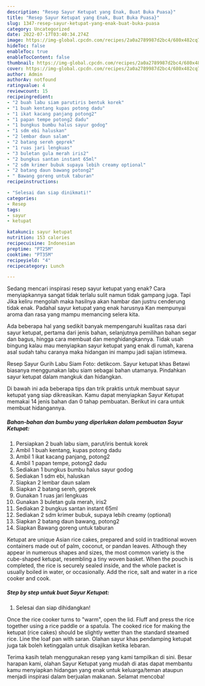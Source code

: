 ```yaml
---
description: "Resep Sayur Ketupat yang Enak, Buat Buka Puasa}"
title: "Resep Sayur Ketupat yang Enak, Buat Buka Puasa}"
slug: 1347-resep-sayur-ketupat-yang-enak-buat-buka-puasa
category: Uncategorized
date: 2022-07-17T03:40:34.274Z
image: https://img-global.cpcdn.com/recipes/2a0a2789987d2bc4/680x482cq70/sayur-ketupat-foto-resep-utama.jpg
hideToc: false
enableToc: true
enableTocContent: false
thumbnail: https://img-global.cpcdn.com/recipes/2a0a2789987d2bc4/680x482cq70/sayur-ketupat-foto-resep-utama.jpg
cover: https://img-global.cpcdn.com/recipes/2a0a2789987d2bc4/680x482cq70/sayur-ketupat-foto-resep-utama.jpg
author: Admin
authorAv: notfound
ratingvalue: 4
reviewcount: 15
recipeingredient:
- "2 buah labu siam parutiris bentuk korek"
- "1 buah kentang kupas potong dadu"
- "1 ikat kacang panjang potong2"
- "1 papan tempe potong2 dadu"
- "1 bungkus bumbu halus sayur godog"
- "1 sdm ebi haluskan"
- "2 lembar daun salam"
- "2 batang sereh geprek"
- "1 ruas jari lengkuas"
- "3 buletan gula merah iris2"
- "2 bungkus santan instant 65ml"
- "2 sdm krimer bubuk supaya lebih creamy optional"
- "2 batang daun bawang potong2"
- " Bawang goreng untuk taburan"
recipeinstructions:

- "Selesai dan siap dinikmati!"
categories:
- Resep
tags:
- sayur
- ketupat

katakunci: sayur ketupat 
nutrition: 153 calories
recipecuisine: Indonesian
preptime: "PT25M"
cooktime: "PT35M"
recipeyield: "4"
recipecategory: Lunch

---
```



Sedang mencari inspirasi resep sayur ketupat yang enak? Cara menyiapkannya sangat tidak terlalu sulit namun tidak gampang juga. Tapi Jika keliru mengolah maka hasilnya akan hambar dan justru cenderung tidak enak. Padahal sayur ketupat yang enak harusnya Kan mempunyai aroma dan rasa yang mampu memancing selera kita.


Ada beberapa hal yang sedikit banyak mempengaruhi kualitas rasa dari sayur ketupat, pertama dari jenis bahan, selanjutnya pemilihan bahan segar dan bagus, hingga cara membuat dan menghidangkannya. Tidak usah bingung kalau mau menyiapkan sayur ketupat yang enak di rumah, karena asal sudah tahu caranya maka hidangan ini mampu jadi sajian istimewa.

Resep Sayur Gurih Labu Siam Foto: detikcom. Sayur ketupat khas Betawi biasanya menggunakan labu siam sebagai bahan utamanya. Pindahkan sayur ketupat dalam mangkuk dan hidangkan.


Di bawah ini ada beberapa tips dan trik praktis untuk membuat sayur ketupat yang siap dikreasikan. Kamu dapat menyiapkan Sayur Ketupat memakai 14 jenis bahan dan 0 tahap pembuatan. Berikut ini cara untuk membuat hidangannya.

<!--inarticleads1-->

##### Bahan-bahan dan bumbu yang diperlukan dalam pembuatan Sayur Ketupat:

1. Persiapkan 2 buah labu siam, parut/iris bentuk korek
1. Ambil 1 buah kentang, kupas potong dadu
1. Ambil 1 ikat kacang panjang, potong2
1. Ambil 1 papan tempe, potong2 dadu
1. Sediakan 1 bungkus bumbu halus sayur godog
1. Sediakan 1 sdm ebi, haluskan
1. Siapkan 2 lembar daun salam
1. Siapkan 2 batang sereh, geprek
1. Gunakan 1 ruas jari lengkuas
1. Gunakan 3 buletan gula merah, iris2
1. Sediakan 2 bungkus santan instant 65ml
1. Sediakan 2 sdm krimer bubuk, supaya lebih creamy (optional)
1. Siapkan 2 batang daun bawang, potong2
1. Siapkan  Bawang goreng untuk taburan


Ketupat are unique Asian rice cakes, prepared and sold in traditional woven containers made out of palm, coconut, or pandan leaves. Although they appear in numerous shapes and sizes, the most common variety is the cube-shaped ketupat, resembling a tiny woven basket. When the pouch is completed, the rice is securely sealed inside, and the whole packet is usually boiled in water, or occasionally. Add the rice, salt and water in a rice cooker and cook. 

<!--inarticleads2-->

##### Step by step untuk buat Sayur Ketupat:


1. Selesai dan siap dihidangkan!

Once the rice cooker turns to &#34;warm&#34;, open the lid. Fluff and press the rice together using a rice paddle or a spatula. The cooked rice for making the ketupat (rice cakes) should be slightly wetter than the standard steamed rice. Line the loaf pan with saran. Olahan sayur khas pendamping ketupat juga tak boleh ketinggalan untuk disajikan ketika lebaran. 

Terima kasih telah menggunakan resep yang kami tampilkan di sini. Besar harapan kami, olahan Sayur Ketupat yang mudah di atas dapat membantu kamu menyiapkan hidangan yang enak untuk keluarga/teman ataupun menjadi inspirasi dalam berjualan makanan. Selamat mencoba!
